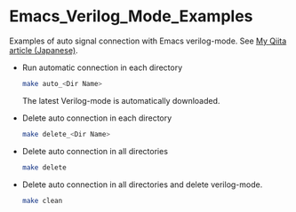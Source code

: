 # Emacs_Verilog_Mode_Examples

Examples of auto signal connection with Emacs verilog-mode. See [My Qiita article (Japanese)](https://qiita.com/vega77/items/eecc0aa54a3524d20739).


* Run automatic connection in each directory

  ```bash
  make auto_<Dir Name>
  ```

  The latest Verilog-mode is automatically downloaded.

* Delete auto connection in each directory

  ```bash
  make delete_<Dir Name>
  ```

* Delete auto connection in all directories

  ```bash
  make delete
  ```

* Delete auto connection in all directories and delete verilog-mode.

  ```bash
  make clean
  ```